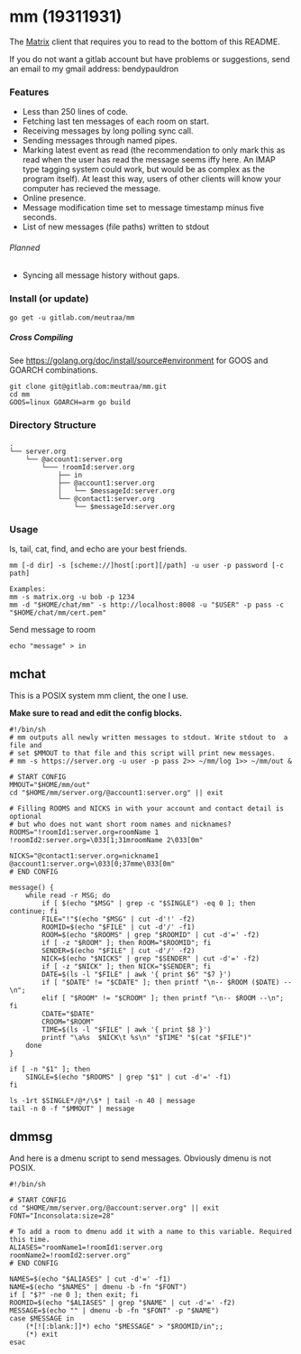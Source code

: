 # mm (19311931)
The [Matrix](https://matrix.org/) client that requires you to read to the bottom
of this README.

If you do not want a gitlab account but have problems or suggestions,
send an email to my gmail address: bendypauldron

### Features
* Less than 250 lines of code.
* Fetching last ten messages of each room on start.
* Receiving messages by long polling sync call.
* Sending messages through named pipes.
* Marking latest event as read (the recommendation to only mark this
as read when the user has read the message seems iffy here. An IMAP type tagging
system could work, but would be as complex as the program itself). At least
this way, users of other clients will know your computer has recieved the
message.
* Online presence.
* Message modification time set to message timestamp minus five seconds.
* List of new messages (file paths) written to stdout

###### Planned
* Syncing all message history without gaps.

### Install (or update)
```shell
go get -u gitlab.com/meutraa/mm
```

##### Cross Compiling
See https://golang.org/doc/install/source#environment for GOOS and GOARCH combinations.
```shell
git clone git@gitlab.com:meutraa/mm.git
cd mm
GOOS=linux GOARCH=arm go build
```

### Directory Structure
```
.
└── server.org
    └── @account1:server.org
        └─── !roomId:server.org
            ├── in
            ├── @account1:server.org
            │   └── $messageId:server.org
            └── @contact1:server.org
                └── $messageId:server.org
```

### Usage
ls, tail, cat, find, and echo are your best friends.

```shell
mm [-d dir] -s [scheme://]host[:port][/path] -u user -p password [-c path]

Examples:
mm -s matrix.org -u bob -p 1234
mm -d "$HOME/chat/mm" -s http://localhost:8008 -u "$USER" -p pass -c "$HOME/chat/mm/cert.pem"
```

Send message to room
```shell
echo "message" > in
```

## mchat
This is a POSIX system mm client, the one I use.

**Make sure to read and edit the config blocks.**
```shell
#!/bin/sh
# mm outputs all newly written messages to stdout. Write stdout to  a file and
# set $MMOUT to that file and this script will print new messages.
# mm -s https://server.org -u user -p pass 2>> ~/mm/log 1>> ~/mm/out &

# START CONFIG
MMOUT="$HOME/mm/out"
cd "$HOME/mm/server.org/@account1:server.org" || exit

# Filling ROOMS and NICKS in with your account and contact detail is optional
# but who does not want short room names and nicknames?
ROOMS="!roomId1:server.org=roomName 1
!roomId2:server.org=\033[1;31mroomName 2\033[0m"

NICKS="@contact1:server.org=nickname1
@account1:server.org=\033[0;37mme\033[0m"
# END CONFIG

message() {
    while read -r MSG; do
        if [ $(echo "$MSG" | grep -c "$SINGLE") -eq 0 ]; then continue; fi
        FILE="!"$(echo "$MSG" | cut -d'!' -f2)
        ROOMID=$(echo "$FILE" | cut -d'/' -f1)
        ROOM=$(echo "$ROOMS" | grep "$ROOMID" | cut -d'=' -f2)
        if [ -z "$ROOM" ]; then ROOM="$ROOMID"; fi
        SENDER=$(echo "$FILE" | cut -d'/' -f2)
        NICK=$(echo "$NICKS" | grep "$SENDER" | cut -d'=' -f2)
        if [ -z "$NICK" ]; then NICK="$SENDER"; fi
        DATE=$(ls -l "$FILE" | awk '{ print $6" "$7 }')
        if [ "$DATE" != "$CDATE" ]; then printf "\n-- $ROOM ($DATE) --\n";
        elif [ "$ROOM" != "$CROOM" ]; then printf "\n-- $ROOM --\n"; fi
        CDATE="$DATE"
        CROOM="$ROOM"
        TIME=$(ls -l "$FILE" | awk '{ print $8 }')
        printf "\a%s  $NICK\t %s\n" "$TIME" "$(cat "$FILE")"
    done
}

if [ -n "$1" ]; then
    SINGLE=$(echo "$ROOMS" | grep "$1" | cut -d'=' -f1)
fi

ls -1rt $SINGLE*/@*/\$* | tail -n 40 | message
tail -n 0 -f "$MMOUT" | message
```

## dmmsg
And here is a dmenu script to send messages. Obviously dmenu is not POSIX.
```shell
#!/bin/sh

# START CONFIG
cd "$HOME/mm/server.org/@account:server.org" || exit
FONT="Inconsolata:size=28"

# To add a room to dmenu add it with a name to this variable. Required this time.
ALIASES="roomName1=!roomId1:server.org
roomName2=!roomId2:server.org"
# END CONFIG

NAMES=$(echo "$ALIASES" | cut -d'=' -f1)
NAME=$(echo "$NAMES" | dmenu -b -fn "$FONT")
if [ "$?" -ne 0 ]; then exit; fi
ROOMID=$(echo "$ALIASES" | grep "$NAME" | cut -d'=' -f2)
MESSAGE=$(echo "" | dmenu -b -fn "$FONT" -p "$NAME")
case $MESSAGE in
    (*[![:blank:]]*) echo "$MESSAGE" > "$ROOMID/in";;
    (*) exit
esac
```
